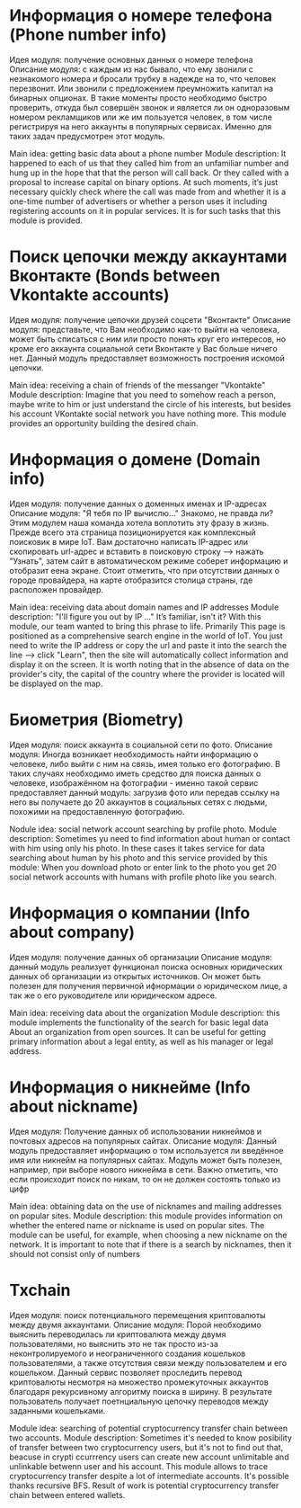 # Информация о номере телефона (Phone number info)
Идея модуля: получение основных данных о номере телефона
Описание модуля: c каждым из нас бывало, что ему звонили с незнакомого номера и бросали трубку в надежде на то,
что человек перезвонит. Или звонили с предложением преумножить капитал на бинарных опционах. В такие моменты просто необходимо
быстро проверить, откуда был совершён звонок и является ли он одноразовым номером рекламщиков или же им пользуется человек,
в том числе регистрируя на него аккаунты в популярных сервисах. Именно для таких задач предусмотрен этот модуль.

Main idea: getting basic data about a phone number
Module description: It happened to each of us that they called him from an unfamiliar number and hung up in the hope that
that the person will call back. Or they called with a proposal to increase capital on binary options. At such moments, it’s just necessary
quickly check where the call was made from and whether it is a one-time number of advertisers or whether a person uses it
including registering accounts on it in popular services. It is for such tasks that this module is provided.

# Поиск цепочки между аккаунтами Вконтакте (Bonds between Vkontakte accounts)

Идея модуля: получение цепочки друзей соцсети "Вконтакте"
Описание модуля: представьте, что Вам необходимо как-то выйти на человека, может быть списаться с ним или просто понять круг его интересов,
но кроме его аккаунта социальной сети Вконтакте у Вас больше ничего нет. Данный модуль предоставляет возможность
построения искомой цепочки.

Main idea: receiving a chain of friends of the messanger "Vkontakte"
Module description: Imagine that you need to somehow reach a person, maybe write to him or just understand the circle of his interests, but besides his account VKontakte social network you have nothing more. This module provides an opportunity building the desired chain.

# Информация о домене (Domain info)
Идея модуля: получение данных о доменных именах и IP-адресах
Описание модуля: "Я тебя по IP вычислю..." Знакомо, не правда ли? Этим модулем наша команда хотела воплотить эту фразу в жизнь. Прежде всего
эта страница позиционируется как комплексный поисковик в мире IoT. Вам достаточно написать IP-адрес или скопировать url-адрес и вставить в поисковую
строку —-> нажать "Узнать", затем сайт в автоматическом режиме соберет информацию и отобразит еена экране. Стоит отметить, что при отсутствии данных о городе провайдера, на карте отобразится столица страны, где расположен провайдер.

Main idea: receiving data about domain names and IP addresses
Module description: "I'll figure you out by IP ..." It’s familiar, isn't it? With this module, our team wanted to bring this phrase to life. Primarily
This page is positioned as a comprehensive search engine in the world of IoT. You just need to write the IP address or copy the url and paste it into the search the line —-> click "Learn", then the site will automatically collect information and display it on the screen. It is worth noting that in the absence of data on the provider's city, the capital of the country where the provider is located will be displayed on the map.

# Биометрия (Biometry)

Идея модуля: поиск аккаунта в социальной сети по фото.
Описание модуля: Иногда возникает необходимость найти информацию о человеке, либо выйти с ним на связь, имея только его фотографию.
В таких случаях необходимо иметь средство для поиска данных о человеке, изображённом на фотографии - именно такой сервис предоставляет данный модуль:
загрузив фото или передав ссылку на него вы получаете до 20 аккаунтов в социальных сетях с людьми, похожими на предоставленную фотографию.

Nodule idea: social network account searching by profile photo.
Module description: Sometimes yu need to find information about human or contact with him using only his photo.
In these cases it takes service for data searching about human by his photo and this service provided by this module:
When you download photo or enter link to the photo you get 20 social network accounts with humans with profile photo like you search.

# Информация о компании (Info about company)

Идея модуля: получение данных об организации
Описание модуля: данный модуль реализует функционал поиска основных юридических данных об организации из открытых источников. Он может быть полезен для получения первичной ифнормации о юридическом лице, а так же о его руководителе или юридическом адресе.

Main idea: receiving data about the organization
Module description: this module implements the functionality of the search for basic legal data About an organization from open sources. It can be useful for getting primary information about a legal entity, as well as his manager or legal address.

# Информация о никнейме (Info about nickname)

Идея модуля: Получение данных об использовании никнеймов и почтовых адресов на популярных сайтах.
Описание модуля: Данный модуль предоставляет информацию о том используется ли введённое имя или никнейм на популярных сайтах.
Модуль может быть полезен, например, при выборе нового никнейма в сети. Важно отметить, что если происходит поиск по никам, то он не должен состоять только из цифр

Main idea: obtaining data on the use of nicknames and mailing addresses on popular sites.
Module description: this module provides information on whether the entered name or nickname is used on popular sites.
The module can be useful, for example, when choosing a new nickname on the network. It is important to note that if there is a search by nicknames, then it should not consist only of numbers

# Txchain

Идея модуля: поиск потенциального перемещения криптовалюты между двумя аккаунтами.
Описание модуля: Порой необходимо выяснить переводилась ли криптовалюта между двумя пользователями, но выяснить это не так просто из-за неконтролируемого и неограниченного создания кошельков пользователями, а также отсутствия связи между пользователем и его кошельком. Данный сервис позволяет проследить перевод криптовалюты несмотря на множество промежуточных аккаунтов благодаря рекурсивному алгоритму поиска в ширину. В результате пользователь получает поетнциальную цепочку переводов между заданными кошельками.

Module idea: searching of potential cryptocurrency transfer chain between two accounts.
Module description: Sometimes it's needed to know posibility of transfer between two cryptocurrency users, but it's not to find out that, beacuse in crypti ccurrrency users can create new account unlimitable and unlinkable betwenn user and his account. This module allows to trace cryptocurrency transfer despite a lot of intermediate accounts. It's possible thanks recursive BFS. Result of work is potential cryptocurrency transfer chain between entered wallets.